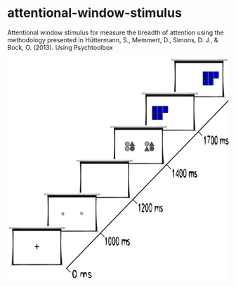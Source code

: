 # attentional-window-stimulus
Attentional window stimulus for measure the breadth of attention using the methodology presented in Hüttermann, S., Memmert, D., Simons, D. J., &amp; Bock, O. (2013). Using Psychtoolbox

![](images/Figura1.png)
